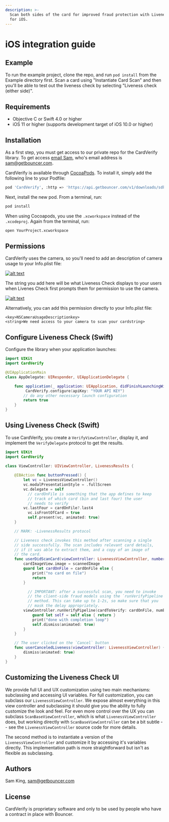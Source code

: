 ```yaml
---
description: >-
  Scan both sides of the card for improved fraud protection with Liveness Check
  for iOS.
---
```


# iOS integration guide

## Example

To run the example project, clone the repo, and run `pod install` from the Example directory first. Scan a card using "Instantiate Card Scan" and then you'll be able to test out the liveness check by selecting "Liveness check \(either side\)".

## Requirements

* Objective C or Swift 4.0 or higher
* iOS 11 or higher \(supports development target of iOS 10.0 or higher\)

## Installation

As a first step, you must get access to our private repo for the CardVerify library. To get access [email Sam](mailto:sam@getbouncer.com), who's email address is [sam@getbouncer.com](mailto:sam@getbouncer.com).

CardVerify is available through [CocoaPods](https://cocoapods.org/). To install it, simply add the following line to your Podfile:

```bash
pod 'CardVerify', :http => 'https://api.getbouncer.com/v1/downloads/sdk/card_verify//cardverify-ios-1.0.5022.tgz'
```

Next, install the new pod. From a terminal, run:

```bash
pod install
```

When using Cocoapods, you use the `.xcworkspace` instead of the `.xcodeproj`. Again from the terminal, run:

```bash
open YourProject.xcworkspace
```

## Permissions

CardVerify uses the camera, so you'll need to add an description of camera usage to your Info.plist file:

[![alt text](https://github.com/getbouncer/cardscan-ios/raw/master/Info.plist.camera.png)](https://github.com/getbouncer/cardscan-ios/raw/master/Info.plist.camera.png)

The string you add here will be what Liveness Check displays to your users when Livenes Check first prompts them for permission to use the camera.

[![alt text](https://github.com/getbouncer/cardscan-ios/raw/master/camera_prompt.png)](https://github.com/getbouncer/cardscan-ios/raw/master/camera_prompt.png)

Alternatively, you can add this permission directly to your Info.plist file:

```markup
<key>NSCameraUsageDescriptionkey>
<string>We need access to your camera to scan your cardstring>
```

## Configure Liveness Check \(Swift\)

Configure the library when your application launches:

```swift
import UIKit
import CardVerify

@UIApplicationMain
class AppDelegate: UIResponder, UIApplicationDelegate {

    func application(_ application: UIApplication, didFinishLaunchingWithOptions launchOptions: [UIApplicationLaunchOptionsKey: Any]?) -> Bool {
    	 CardVerify.configure(apiKey: "YOUR API KEY") 
        // do any other necessary launch configuration
        return true
    }
}
```

## Using Liveness Check \(Swift\)

To use CardVerify, you create a `VerifyViewController`, display it, and implement the `VerifyDelegate` protocol to get the results.

```swift
import UIKit
import CardVerify

class ViewController: UIViewController, LivenessResults {
    
    @IBAction func buttonPressed() {
        let vc = LivenessViewController()
        vc.modalPresentationStyle = .fullScreen
        vc.delegate = self
	      // cardOnFile is something that the app defines to keep
	      // track of which card (bin and last four) the user
	      // needs to verify
        vc.lastFour = cardOnFile?.last4
	      vc.isFrontOfCard = true
	      self.present(vc, animated: true)
    }

    // MARK: -LivenessResults protocol

    // Liveness check invokes this method after scanning a single
    // side successfully. The scan includes relevant card details,
    // if it was able to extract them, and a copy of an image of
    // the card.
    func userDidScanCard(viewController: LivenessViewController, number: String?, name: String?, expiryYear: String?, expiryMonth: String?, scannedImage: UIImage) {
        cardImageView.image = scannedImage
        guard let cardOnFile = cardOnFile else {
            print("no card on file")
            return
        }

	      // IMPORTANT: after a successful scan, you need to invoke
	      // the client-side fraud models using the `runVerifyPipeline`
	      // method. This can take up to 1-2s, so make sure that you
	      // mask the delay appropriately.
        viewController.runVerifyPipeline(cardToVerify: cardOnFile, number: number ?? "", expiryYear: expiryYear, expiryMonth: expiryMonth, debugForceError: nil) { [weak self] paymentCard in
            guard let self = self else { return }
            print("done with completion loop")
            self.dismiss(animated: true)
        }
    }

    // The user clicked on the `Cancel` button
    func userCanceledLiveness(viewController: LivenessViewController) {
        dismiss(animated: true)
    }
}
```

## Customizing the Liveness Check UI

We provide full UI and UX customization using two main mechanisms: subclassing and accessing UI variables. For full customization, you can subclass our `LivenessViewController`. We expose almost everything in this view controller and subclassing it should give you the ability to fully customize the look and feel. For even more control over the UX you can subclass `ScanBaseViewController`, which is what `LivenessViewController` does, but working directly with `ScanBaseViewController` can be a bit subtle -- see the `LivenessViewController` source code for more details.

The second method is to instantiate a version of the `LivenessViewController` and customize it by accessing it's variables directly. This implementation path is more straightforward but isn't as flexible as subclassing.

## Authors

Sam King, [sam@getbouncer.com](mailto:sam@getbouncer.com)

## License

CardVerify is proprietary software and only to be used by people who have a contract in place with Bouncer.

